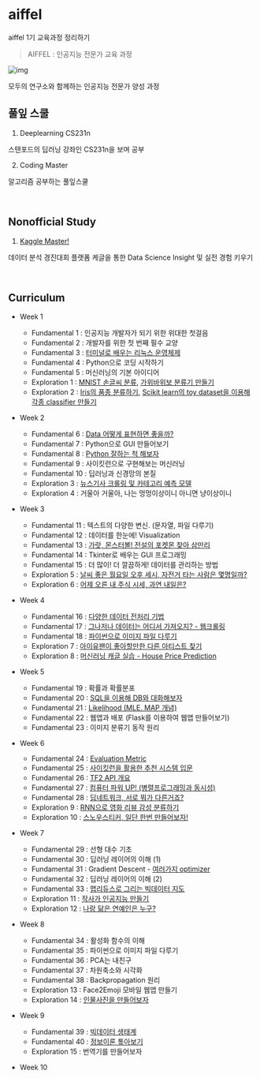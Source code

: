 # aiffel
aiffel 1기 교육과정 정리하기

> AIFFEL : 인공지능 전문가 교육 과정

![img](asset/aiffel.png)


모두의 연구소와 함께하는 인공지능 전문가 양성 과정




## 풀잎 스쿨

1. Deeplearning CS231n

스탠포드의 딥러닝 강좌인 CS231n을 보며 공부

2. Coding Master

알고리즘 공부하는 풀잎스쿨

<br/>


## Nonofficial Study

1. [Kaggle Master!](./kaggle_study/README.md)

데이터 분석 경진대회 플랫폼 케글을 통한 Data Science Insight 및 실전 경험 키우기



<br/>


## Curriculum 

- Week 1
    - Fundamental 1 : 인공지능 개발자가 되기 위한 위대한 첫걸음
    - Fundamental 2 : 개발자를 위한 첫 번째 필수 교양
    - Fundamental 3 : [터미널로 배우는 리눅스 운영체제](./Week1/Fundamental34.md)
    - Fundamental 4 : Python으로 코딩 시작하기
    - Fundamental 5 : 머신러닝의 기본 아이디어
    - Exploration 1 : [MNIST 손글씨 분류](./Week1/Mnist-practice.ipynb), [가위바위보 분류기 만들기](./Week1/Rock-Scissor-Paper.ipynb)
    - Exploration 2 : [Iris의 품종 분류하기](./Week1/Iris-classifier.ipynb), [Scikit learn의 toy dataset을 이용해 각종 classifier 만들기](./Week1/sklearn-toy-dataset-classifier.ipynb)

- Week 2
    - Fundamental 6 : [Data 어떻게 표현하면 좋을까?](./Week2/fundamental6.md)
    - Fundamental 7 : Python으로 GUI 만들어보기
    - Fundamental 8 : [Python 잘하는 척 해보자](./Week2/fundamental8.md)
    - Fundamental 9 : 사이킷런으로 구현해보는 머신러닝
    - Fundamental 10 : 딥러닝과 신경망의 본질
    - Exploration 3 : [뉴스기사 크롤링 및 카테고리 예측 모델](./Week2/Exploration3-NewsCrawling.ipynb)
    - Exploration 4 : 거울아 거울아, 나는 멍멍이상이니 아니면 냥이상이니

- Week 3
    - Fundamental 11 : 텍스트의 다양한 변신. (문자열, 파일 다루기)
    - Fundamental 12 : 데이터를 한눈에! Visualization
    - Fundamental 13 : [가랏, 몬스터볼! 전설의 포켓몬 찾아 삼만리](./Week3/Fundamental13-Pokemon.ipynb)
    - Fundamental 14 : Tkinter로 배우는 GUI 프로그래밍
    - Fundamental 15 : 더 많이! 더 깔끔하게! 데이터를 관리하는 방법
    - Exploration 5 : [날씨 좋은 월요일 오후 세시, 자전거 타는 사람은 몇명일까?](./Week3/Exploration5(4)-bike-regression.ipynb)
    - Exploration 6 : [어제 오른 내 주식 시세, 과연 내일은?](./Week3/Exploration6(1).ipynb)

- Week 4
    - Fundamental 16 : [다양한 데이터 전처리 기법](./Week4/Fundamental16.ipynb)
    - Fundamental 17 : [그나저나 데이터는 어디서 가져오지? - 웹크롤링](./Week4/Fundamental17.ipynb)
    - Fundamental 18 : [파이썬으로 이미지 파일 다루기](./Week4/Fundamental18.ipynb)
    - Exploration 7 : [아이유팬이 좋아할만한 다른 아티스트 찾기](./Week4/Exploration7\(1\).ipynb)
    - Exploration 8 : [머신러닝 캐글 실습 - House Price Prediction](./Week4/Exploration8\(1\).ipynb)

- Week 5
    - Fundamental 19 : 확률과 확률분포
    - Fundamental 20 : [SQL을 이용해 DB와 대화해보자](./Week5/Fundamental20.ipynb)
    - Fundamental 21 : [Likelihood (MLE. MAP 개념)](./Week5/Fundamental21.ipynb)
    - Fundamental 22 : 웹앱과 배포 (Flask를 이용하여 웹앱 만들어보기)
    - Fundamental 23 : 이미지 분류기 동작 원리

- Week 6
    - Fundamental 24 : [Evaluation Metric](./Week6/Fundamental24.ipynb)
    - Fundamental 25 : [사이킷런을 활용한 추천 시스템 입문](./Week6/Fundamental25.ipynb)
    - Fundamental 26 : [TF2 API 개요](./Week6/Fundamental26.ipynb)
    - Fundamental 27 : [컴퓨터 파워 UP! (병렬프로그래밍과 동시성)](./Week6/Fundamental27.ipynb)
    - Fundamental 28 : [딥네트워크, 서로 뭐가 다른거죠?](./Week6/Fundamental28.ipynb)
    - Exploration 9 : [RNN으로 영화 리뷰 감성 분류하기](./Week6/Exploration9\(1\).ipynb)
    - Exploration 10 : [스노우스티커, 일단 한번 만들어보자!](./Week6/Exploration10\(1\).ipynb)

- Week 7
    - Fundamental 29 : 선형 대수 기초
    - Fundamental 30 : 딥러닝 레이어의 이해 (1)
    - Fundamental 31 : Gradient Descent - [여러가지 optimizer](./Week7/Fundamental31.md)
    - Fundamental 32 : 딥러닝 레이어의 이해 (2)
    - Fundamental 33 : [맵리듀스로 그리는 빅데이터 지도](./Week7/Fundamental33.ipynb)
    - Exploration 11 : [작사가 인공지능 만들기](./Week7/Exploration11\(1\).ipynb)
    - Exploration 12 : [나랑 닮은 연예인은 누구?](./Week7/Exploration12\(2\).ipynb)

- Week 8
    - Fundamental 34 : 활성화 함수의 이해
    - Fundamental 35 : 파이썬으로 이미지 파일 다루기
    - Fundamental 36 : PCA는 내친구
    - Fundamental 37 : 차원축소와 시각화
    - Fundamental 38 : Backpropagation 원리
    - Exploration 13 : Face2Emoji 모바일 웹앱 만들기
    - Exploration 14 : [인물사진을 만들어보자](./Week8/Exploration14\(1\).ipynb)

- Week 9
    - Fundamental 39 : [빅데이터 생태계](./Week8/Fundamental39\(4\).ipynb)
    - Fundamental 40 : [정보이론 톺아보기](./Week9/Fundamental40.ipynb)
    - Exploration 15 : 번역기를 만들어보자

- Week 10